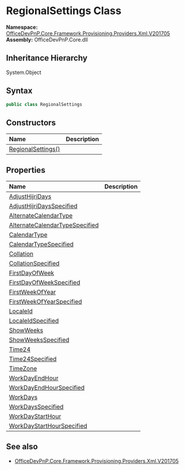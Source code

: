 # RegionalSettings Class
  

**Namespace:** [OfficeDevPnP.Core.Framework.Provisioning.Providers.Xml.V201705](OfficeDevPnP.Core.Framework.Provisioning.Providers.Xml.V201705.md)  
**Assembly:** OfficeDevPnP.Core.dll  
## Inheritance Hierarchy
System.Object  
## Syntax
```C#
public class RegionalSettings
```
## Constructors
|**Name**|**Description**|
|:-----|:-----|
| [RegionalSettings()](OfficeDevPnP.Core.Framework.Provisioning.Providers.Xml.V201705.RegionalSettings.ctor1.md) |  
## Properties
|**Name**|**Description**|
|:-----|:-----|
| [AdjustHijriDays](OfficeDevPnP.Core.Framework.Provisioning.Providers.Xml.V201705.RegionalSettings.AdjustHijriDays.md) | 
| [AdjustHijriDaysSpecified](OfficeDevPnP.Core.Framework.Provisioning.Providers.Xml.V201705.RegionalSettings.AdjustHijriDaysSpecified.md) | 
| [AlternateCalendarType](OfficeDevPnP.Core.Framework.Provisioning.Providers.Xml.V201705.RegionalSettings.AlternateCalendarType.md) | 
| [AlternateCalendarTypeSpecified](OfficeDevPnP.Core.Framework.Provisioning.Providers.Xml.V201705.RegionalSettings.AlternateCalendarTypeSpecified.md) | 
| [CalendarType](OfficeDevPnP.Core.Framework.Provisioning.Providers.Xml.V201705.RegionalSettings.CalendarType.md) | 
| [CalendarTypeSpecified](OfficeDevPnP.Core.Framework.Provisioning.Providers.Xml.V201705.RegionalSettings.CalendarTypeSpecified.md) | 
| [Collation](OfficeDevPnP.Core.Framework.Provisioning.Providers.Xml.V201705.RegionalSettings.Collation.md) | 
| [CollationSpecified](OfficeDevPnP.Core.Framework.Provisioning.Providers.Xml.V201705.RegionalSettings.CollationSpecified.md) | 
| [FirstDayOfWeek](OfficeDevPnP.Core.Framework.Provisioning.Providers.Xml.V201705.RegionalSettings.FirstDayOfWeek.md) | 
| [FirstDayOfWeekSpecified](OfficeDevPnP.Core.Framework.Provisioning.Providers.Xml.V201705.RegionalSettings.FirstDayOfWeekSpecified.md) | 
| [FirstWeekOfYear](OfficeDevPnP.Core.Framework.Provisioning.Providers.Xml.V201705.RegionalSettings.FirstWeekOfYear.md) | 
| [FirstWeekOfYearSpecified](OfficeDevPnP.Core.Framework.Provisioning.Providers.Xml.V201705.RegionalSettings.FirstWeekOfYearSpecified.md) | 
| [LocaleId](OfficeDevPnP.Core.Framework.Provisioning.Providers.Xml.V201705.RegionalSettings.LocaleId.md) | 
| [LocaleIdSpecified](OfficeDevPnP.Core.Framework.Provisioning.Providers.Xml.V201705.RegionalSettings.LocaleIdSpecified.md) | 
| [ShowWeeks](OfficeDevPnP.Core.Framework.Provisioning.Providers.Xml.V201705.RegionalSettings.ShowWeeks.md) | 
| [ShowWeeksSpecified](OfficeDevPnP.Core.Framework.Provisioning.Providers.Xml.V201705.RegionalSettings.ShowWeeksSpecified.md) | 
| [Time24](OfficeDevPnP.Core.Framework.Provisioning.Providers.Xml.V201705.RegionalSettings.Time24.md) | 
| [Time24Specified](OfficeDevPnP.Core.Framework.Provisioning.Providers.Xml.V201705.RegionalSettings.Time24Specified.md) | 
| [TimeZone](OfficeDevPnP.Core.Framework.Provisioning.Providers.Xml.V201705.RegionalSettings.TimeZone.md) | 
| [WorkDayEndHour](OfficeDevPnP.Core.Framework.Provisioning.Providers.Xml.V201705.RegionalSettings.WorkDayEndHour.md) | 
| [WorkDayEndHourSpecified](OfficeDevPnP.Core.Framework.Provisioning.Providers.Xml.V201705.RegionalSettings.WorkDayEndHourSpecified.md) | 
| [WorkDays](OfficeDevPnP.Core.Framework.Provisioning.Providers.Xml.V201705.RegionalSettings.WorkDays.md) | 
| [WorkDaysSpecified](OfficeDevPnP.Core.Framework.Provisioning.Providers.Xml.V201705.RegionalSettings.WorkDaysSpecified.md) | 
| [WorkDayStartHour](OfficeDevPnP.Core.Framework.Provisioning.Providers.Xml.V201705.RegionalSettings.WorkDayStartHour.md) | 
| [WorkDayStartHourSpecified](OfficeDevPnP.Core.Framework.Provisioning.Providers.Xml.V201705.RegionalSettings.WorkDayStartHourSpecified.md) | 
## See also
- [OfficeDevPnP.Core.Framework.Provisioning.Providers.Xml.V201705](OfficeDevPnP.Core.Framework.Provisioning.Providers.Xml.V201705.md)

